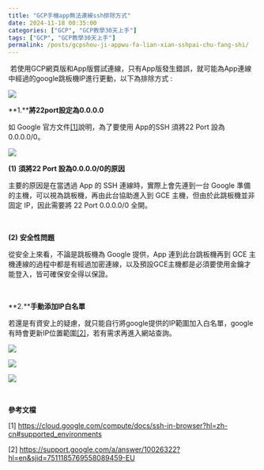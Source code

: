 ```yaml
---
title: "GCP手機app無法連線ssh排除方式"
date: 2024-11-18 00:35:00
categories: ["GCP", "GCP教學30天上手"]
tags: ["GCP", "GCP教學30天上手"]
permalink: /posts/gcpshou-ji-appwu-fa-lian-xian-sshpai-chu-fang-shi/
---
```

 若使用GCP網頁版和App版嘗試連線，只有App版發生錯誤，就可能為App連線中經過的google跳板機IP進行更動，以下為排除方式 :

[![](https://blogger.googleusercontent.com/img/a/AVvXsEhL31LnFQ8d9aMbWRY9bJzLrrb-XvRuGiHMPxY2ZRcn7l0N3N-3rNvPjjsPfhfaVSpsChxpMFoRwxJDpj8aRplJiTo2cXVHu_SOsfVobvemh241NZjEyR5TIDQ8s0eW6iabQbOJnqfb6r_gDNvsOgFXzQ5mMcmnXaeCZtop0bGSXRPaAB6s9bGdqMgB2_0=w332-h381)](https://blogger.googleusercontent.com/img/a/AVvXsEhL31LnFQ8d9aMbWRY9bJzLrrb-XvRuGiHMPxY2ZRcn7l0N3N-3rNvPjjsPfhfaVSpsChxpMFoRwxJDpj8aRplJiTo2cXVHu_SOsfVobvemh241NZjEyR5TIDQ8s0eW6iabQbOJnqfb6r_gDNvsOgFXzQ5mMcmnXaeCZtop0bGSXRPaAB6s9bGdqMgB2_0)

  

**1.****將22port設定為0.0.0.0**

如 Google 官方文件[[1]](https://cloud.google.com/compute/docs/ssh-in-browser?hl=zh-cn#supported_environments)說明，為了要使用 App的SSH 須將22 Port 設為0.0.0.0/0。

[![](https://blogger.googleusercontent.com/img/a/AVvXsEipVrtzDpKvQ5LHJAEJAKWm_8ddASTml9TdPQox72EfPHkcTssJRDnhLK_YTWkRrEvDjkiw1hiSNskf-6UKCpwkPq5RQ-YB4GNwWjaKVu58DlzN8fjjCSrPJl2428hWmkhfgyLX43u151G4Jm_-BvdHy9gS5POo4z5tRhIQlXIe_uj7XPU8ascq-ARRU1s=w513-h242)](https://blogger.googleusercontent.com/img/a/AVvXsEipVrtzDpKvQ5LHJAEJAKWm_8ddASTml9TdPQox72EfPHkcTssJRDnhLK_YTWkRrEvDjkiw1hiSNskf-6UKCpwkPq5RQ-YB4GNwWjaKVu58DlzN8fjjCSrPJl2428hWmkhfgyLX43u151G4Jm_-BvdHy9gS5POo4z5tRhIQlXIe_uj7XPU8ascq-ARRU1s)

  

**(1)** **須將22 Port 設為0.0.0.0/0的原因**

主要的原因是在當透過 App 的 SSH 連線時，實際上會先連到一台 Google 準備的主機，可以視為跳板機，再由此台協助進入到 GCE 主機，但由於此跳板機並非固定 IP，因此需要將 22 Port 0.0.0.0/0 全開。

 

**(2)** **安全性問題**

從安全上來看，不論是跳板機為 Google 提供，App 連到此台跳板機再到 GCE 主機連線的過程中都是有經過加密連線，以及預設GCE主機都是必須要使用金鑰才能登入，皆可確保安全得以保證。

 

**2.****手動添加IP白名單**

若還是有資安上的疑慮，就只能自行將google提供的IP範圍加入白名單，google有時會更新IP位置範圍[[2]](https://support.google.com/a/answer/10026322?hl=en&sjid=7511185769558089459-EU)，若有需求再進入網站查詢。

[![](https://blogger.googleusercontent.com/img/a/AVvXsEgz7saIb7Vi5U1Bck6B9kh392ZDkDflLxYifbHqkI668tny7szm_PachXz3oMBrzRc2b3wNczlOJprAxbp6l2BRrChFbi8TQzQUomH92RwlVSWibnlmTMWlDmyofKQijIfzmW8XbdS8pJgCjcniNRS8dnUsXN_25K_bxJHRqS90ixTnHSM8jJ9hC487Dpw=w555-h223)](https://blogger.googleusercontent.com/img/a/AVvXsEgz7saIb7Vi5U1Bck6B9kh392ZDkDflLxYifbHqkI668tny7szm_PachXz3oMBrzRc2b3wNczlOJprAxbp6l2BRrChFbi8TQzQUomH92RwlVSWibnlmTMWlDmyofKQijIfzmW8XbdS8pJgCjcniNRS8dnUsXN_25K_bxJHRqS90ixTnHSM8jJ9hC487Dpw)

  

[![](https://blogger.googleusercontent.com/img/a/AVvXsEgLrG80AJ8cBc_3VbM7c_5HJyO_kwJjY9p5_F506pamPL_F3XUJOH6n6vkxpYlVLmxS5ADu_WVf2_SeRASgAgOPy0WhFMxi0bjxEPvShWoE0pS27Kd2sFD_-XraX0CYRv4hK30uEE1zn8t6X9kIs3Z_yhp5-Zj6LXSClz6hzsfFymUb-ElzG4yQ0pMTbO4=w492-h192)](https://blogger.googleusercontent.com/img/a/AVvXsEgLrG80AJ8cBc_3VbM7c_5HJyO_kwJjY9p5_F506pamPL_F3XUJOH6n6vkxpYlVLmxS5ADu_WVf2_SeRASgAgOPy0WhFMxi0bjxEPvShWoE0pS27Kd2sFD_-XraX0CYRv4hK30uEE1zn8t6X9kIs3Z_yhp5-Zj6LXSClz6hzsfFymUb-ElzG4yQ0pMTbO4)

  

[![](https://blogger.googleusercontent.com/img/a/AVvXsEhlDep2cQUNsYasIXhGtjrnAAg10-499z125DfpGR6yr1WDGhRGQ66mZLCrODqzCOKotUm6LIdAEeWvw91JK-Esq2uoo6W_0GSrs_G3eC0izqL88e2K4Jp_96D8Cd2uG1mbJRqyKSwCygHqlhj6A8NeWPhqgxHz-Tw3M78WHhQOJhdPIY5xUQ-otd7TcN8=w497-h211)](https://blogger.googleusercontent.com/img/a/AVvXsEhlDep2cQUNsYasIXhGtjrnAAg10-499z125DfpGR6yr1WDGhRGQ66mZLCrODqzCOKotUm6LIdAEeWvw91JK-Esq2uoo6W_0GSrs_G3eC0izqL88e2K4Jp_96D8Cd2uG1mbJRqyKSwCygHqlhj6A8NeWPhqgxHz-Tw3M78WHhQOJhdPIY5xUQ-otd7TcN8)

  

 

**參考文檔**

[1] <https://cloud.google.com/compute/docs/ssh-in-browser?hl=zh-cn#supported_environments>

[2] <https://support.google.com/a/answer/10026322?hl=en&sjid=7511185769558089459-EU>